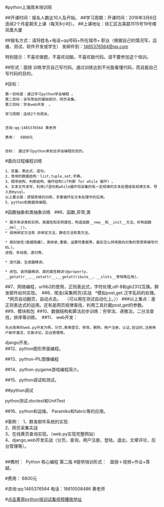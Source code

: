 #python上海周末培训班

##开课时间：报名人数达10人及开始。
##学习周期：开课时间：2016年3月6日 连续2个月星期天上课（每天8小时）。
##上课地址：徐汇区古美路1515号19号楼凤凰大厦

##报名方式：请将姓名+电话+qq号码+所在城市+ 职业（根据自己的情况写，运维、测试、软件开发或学生） 发邮件到：1465376564@qq.com


特别提示：不喜欢做题，不喜欢动脑，不喜欢敲代码。请不要参加这个培训。

##形式：面授
训练学员自己写代码，通过训练达到不光能看懂代码，而且能自己写代码的目的。

#目标：  

	第一目标是：通过学习python学会编程 。  
	第二目标：会写爬虫的基础部分，网页采集。  
	第三目标：学会web开发  。

	学习周期：连续2个月周末。


	咨询:qq:1465376564 黄老师   

	费用：  6800元    


	目标： 通过学习python来到达学会编程的目的。   
#面向过程编程训练  

	1、变量，表达式，语句。  
	2、常用的数据结构：list,tuple,set,字典。
	3、顺序结构、判断结构、循环结构(if判断 for while 循环) 。
	4、文本文件读写，利用if语句和while循环将采集的有一定规律的文本处理成有规律文本，导入到mysql。  
	以上重点是：逻辑思维的训练，多重循环在文本处理中的应用。
	5、python和数据库编程。 
#函数抽象和类抽象训练    
##6、函数,异常,类    

	* 展开来讲类和实例，类属性和实例属性，构造函数__new__和__init__方法，析构函数__del__()。
	* 调用绑定方法和 非绑定方法，静态方法和类方法。

	* 类封装性(数据隐藏)，类继承,重载，运算符重载等，最后怎么样用面向对象的思想来编写代码。)，
	进程、多线程，递归等。

	* 迭代器，生成器精讲。

	* 闭包、装饰器精讲、类的属性精讲(@property，__getattr__,__setattr__,__getattribute__，__slots__等特殊应用)。

##7、网络编程，urllib2的使用，正则表达式，字符处理,utf-8和gb2312互换。群发邮件如何实现。 
##8、爬虫(采集网页)实战   
	*模拟post,get.汉字乱码的处理。   
	*网页自动翻页，自动点击。   	（可以用在测试自动化上。））
###以上重点：是正则表达式的运用。还有是网页规律查找，利用工具拦截post,get的参数。 
##9、模块和包 
##10、数据结构和算法初步训练：穷举法、递推法，二分法查找，排序等训练。 
##11、 web开发：

	先从简单的web.py开发为例，分页,表单提交，修改，删除。用户注册，认证,验证码,注册用户邮件激活，文章评论，后台管理等。 
django开发。  
##12、python图形界面编程。  


##13、python-PIL图像编程

##14、python-pygame游戏编程简介。

##15、python调试和测试。

##python调试

python测试:doctest和UnitTest

##16、python和运维。
Paramiko和fabric等的应用。



#案例： 
1、群发邮件系统的实现.  
2、网页采集实战    
3、在线黄页查询实现。（web.py实现完整网站）    
4、django,web开发实战（分页，查询，用户注册，登陆，退出，文章评论，后台管理等）。  
 

##教材： 
Python 核心编程 第二版
#提供培训形式：    面授＋视频+作业+答疑。 
 


#费用：  6800元     

#咨询:qq:1465376564 电话：18610508486 黄老师

#[点击黄哥python培训试看视频播放地址](https://github.com/pythonpeixun/article/blob/master/python_shiping.md)
